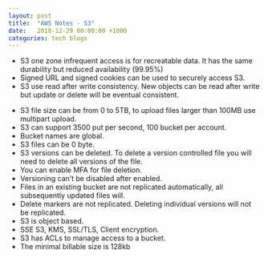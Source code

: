 ```yaml
---
layout: post
title:  "AWS Notes - S3"
date:   2018-12-29 00:00:00 +1000
categories: tech blogs
---
```


* S3 one zone infrequent access is for recreatable data. It has the same durability but reduced availability (99.95%)
* Signed URL and signed cookies can be used to securely access S3.
* S3 use read after write consistency. New objects can be read after write but update or delete will be eventual consistent. 
<!--more-->
* S3 file size can be from 0 to 5TB, to upload files larger than 100MB use multipart upload.
* S3 can support 3500 put per second, 100 bucket per account.
* Bucket names are global.
* S3 files can be 0 byte.
* S3 versions can be deleted. To delete a version controlled file you will need to delete all versions of the file.
* You can enable MFA for file deletion.
* Versioning can’t be disabled after enabled.
* Files in an existing bucket are not replicated automatically, all subsequently updated files will.
* Delete markers are not replicated. Deleting individual versions will not be replicated.
* S3 is object based.
* SSE S3, KMS, SSL/TLS, Client encryption.
* S3 has ACLs to manage access to a bucket.
* The minimal billable size is 128kb
